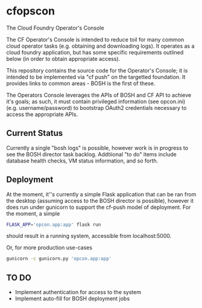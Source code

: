 # cfopscon
The Cloud Foundry Operator's Console

The CF Operator's Console is intended to reduce toil for many common
cloud operator tasks (e.g. obtaining and downloading logs).  It
operates as a cloud foundry application, but has some specific
requirements outlined below (in order to obtain appropriate access).

This repository contains the source code for the Operator's Console;
it is intended to be implemented via "cf push" on the targetted
foundation.  It provides links to common areas - BOSH is the first of
these.

The Operators Console leverages the APIs of BOSH and CF API to achieve
it's goals; as such, it must contain privileged information (see opcon.ini)
(e.g. username/password) to bootstrap OAuth2 credentials necessary to
access the appropriate APIs.

## Current Status
Currently a single "bosh logs" is possible, however work is in
progress to see the BOSH director task backlog.  Addtiional "to do"
items include database health checks, VM status information, and so
forth.

## Deployment
At the moment, it''s currently a simple Flask application that can be
ran from the desktop (assuming access to the BOSH director is
possible), however it does run under gunicorn to support the cf-push
model of deployment.  For the moment, a simple
```bash
FLASK_APP='opcon.app:app' flask run
```
should result in a running system, accessible from localhost:5000.

Or, for more production use-cases
```bash
gunicorn -c gunicorn.py 'opcon.app:app'
```

## TO DO
- Implement authentication for access to the system
- Implement auto-fill for BOSH deployment jobs

